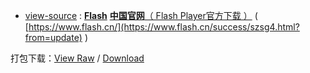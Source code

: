 - [view-source](https://taoste.github.io/Hello-World/github/flash.cn/index.html) : [**Flash**](https://www.adobe.com/products/flashruntimes.html) [**中国官网**（ Flash Player官方下载 ）](https://www.flash.cn/success/szsg4.html?from=update) ( [https://www.flash.cn/](https://www.flash.cn/success/szsg4.html?from=update) )


打包下载：[View Raw](
https://github.com/taoste/Hello-World/blob/master/github/flash.cn/flash.cn.zip?raw=true) / [Download](
https://github.com/taoste/Hello-World/blob/master/github/flash.cn/flash.cn.zip)
